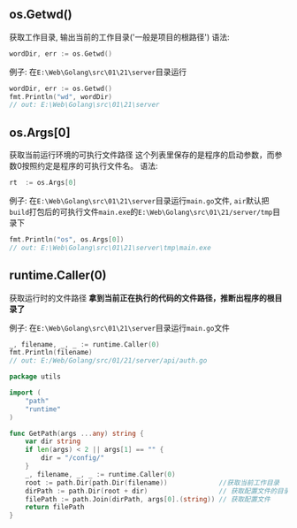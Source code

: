 
## os.Getwd()
获取工作目录, 输出当前的工作目录('一般是项目的根路径')
语法: 
```go
wordDir, err := os.Getwd()
```

例子:
在`E:\Web\Golang\src\01\21\server`目录运行
```go
wordDir, err := os.Getwd()
fmt.Println("wd", wordDir)
// out: E:\Web\Golang\src\01\21\server
```

## os.Args[0]
获取当前运行环境的可执行文件路径
这个列表里保存的是程序的启动参数，而参数0按照约定是程序的可执行文件名。
语法:
```go
rt  := os.Args[0]
```

例子:
在`E:\Web\Golang\src\01\21\server`目录运行`main.go`文件, `air`默认把`build`打包后的可执行文件`main.exe`的`E:\Web\Golang\src\01\21/server/tmp`目录下
```go
fmt.Println("os", os.Args[0])
// out: E:\Web\Golang\src\01\21\server\tmp\main.exe 
```

## runtime.Caller(0)

获取运行时的文件路径
**拿到当前正在执行的代码的文件路径，推断出程序的根目录了**

例子:
在`E:\Web\Golang\src\01\21\server`目录运行`main.go`文件
```go
_, filename, _, _ := runtime.Caller(0)
fmt.Println(filename)
// out: E:/Web/Golang/src/01/21/server/api/auth.go
```


```go
package utils

import (
	"path"
	"runtime"
)

func GetPath(args ...any) string {
	var dir string
	if len(args) < 2 || args[1] == "" {
		dir = "/config/"
	}
	_, filename, _, _ := runtime.Caller(0)
	root := path.Dir(path.Dir(filename))             //获取当前工作目录
	dirPath := path.Dir(root + dir)                  // 获取配置文件的目录
	filePath := path.Join(dirPath, args[0].(string)) // 获取配置文件
	return filePath
}
```